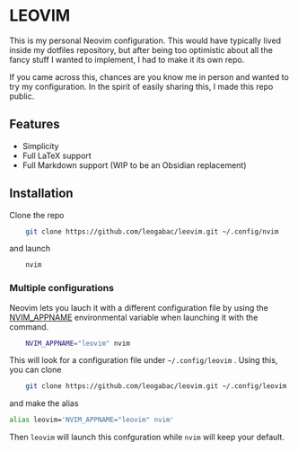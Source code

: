 # LEOVIM
This is my personal Neovim configuration. This would have typically lived inside my dotfiles repository, but after being too optimistic about all the fancy stuff I wanted to implement, I had to make it its own repo.

If you came across this, chances are you know me in person and wanted to try my configuration. In the spirit of easily sharing this, I made this repo public.

## Features

* Simplicity
* Full LaTeX support
* Full Markdown support (WIP to be an Obsidian replacement)

## Installation

Clone the repo
```bash
    git clone https://github.com/leogabac/leovim.git ~/.config/nvim
```
and launch
```bash
    nvim
```

### Multiple configurations

Neovim lets you lauch it with a different configuration file by using the [NVIM_APPNAME](https://neovim.io/doc/user/starting.html#%24NVIM_APPNAME) environmental variable when launching it with the command.

```bash
    NVIM_APPNAME="leovim" nvim
```
This will look for a configuration file under `~/.config/leovim` . Using this, you can clone
```bash
    git clone https://github.com/leogabac/leovim.git ~/.config/leovim
```
and make the alias 
```bash
alias leovim='NVIM_APPNAME="leovim" nvim'
```
Then `leovim` will launch this confguration while `nvim` will keep your default.



